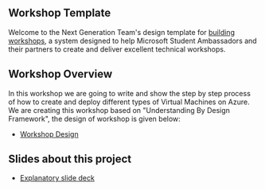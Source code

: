 ## Workshop Template

Welcome to the Next Generation Team's design template for [building workshops](presentation.pptx), a system designed to help Microsoft Student Ambassadors and their partners to create and deliver excellent technical workshops.

## Workshop Overview
In this workshop we are going to write and show the step by step process of how to create and deploy different types of Virtual Machines on Azure. We are creating this workshop based on "Understanding By Design Framework", the design of workshop is given below:
- [Workshop Design](https://github.com/Muhammad-Qasim11/Azure-virtual-machines/blob/main/workshop/workshop-designer.md)





## Slides about this project

- [Explanatory slide deck](https://github.com/microsoft/workshop-template/blob/main/presentation.pptx?raw=true)
